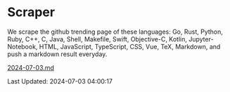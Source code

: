 # Scraper

We scrape the github trending page of these languages: Go, Rust, Python, Ruby, C++, C, Java, Shell, Makefile, Swift, Objective-C, Kotlin, Jupyter-Notebook, HTML, JavaScript, TypeScript, CSS, Vue, TeX, Markdown, and push a markdown result everyday.

[2024-07-03.md](https://github.com/yangwenmai/github-trending-backup/blob/master/2024-07-03.md)

Last Updated: 2024-07-03 04:00:17